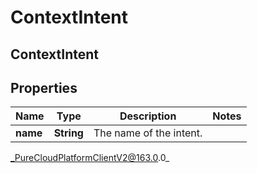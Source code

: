 # ContextIntent

## ContextIntent

## Properties

|Name | Type | Description | Notes|
|------------ | ------------- | ------------- | -------------|
| **name** | **String** | The name of the intent. | |



_PureCloudPlatformClientV2@163.0.0_
